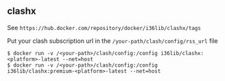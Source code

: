 ## clashx

See `https://hub.docker.com/repository/docker/i36lib/clashx/tags`

Put your clash subscription url in the `/your-path/clash/config/rss_url` file

```shell
$ docker run -v /<your-path>/clash/config:/config i36lib/clashx:<platform>-latest --net=host
$ docker run -v /<your-path>/clash/config:/config i36lib/clashx:premium-<platform>-latest --net=host
```
